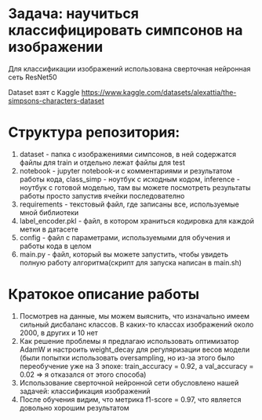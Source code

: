 # Задача: научиться классифицировать симпсонов на изображении

Для классификации изображений использована сверточная нейронная сеть ResNet50

Dataset взят с Kaggle https://www.kaggle.com/datasets/alexattia/the-simpsons-characters-dataset

# Структура репозитория:
1. dataset - папка с изображениями симпсонов, в ней содержатся файлы для train и отдельно лежат файлы для test
2. notebook - jupyter notebook-и с комментариями и результатом работы кода, class_simp - ноутбук с исходным кодом, inference - ноутбук с готовой моделью, там вы можете посмотреть результаты работы просто запустив ячейки последователно 
3. requirements - текстовый файл, где записаны все, используемые мной библиотеки
4. label_encoder.pkl - файл, в котором храниться кодировка для каждой метки в датасете
5. config - файл с параметрами, используемыми для обучения и работы кода в целом
6. main.py - файл, который вы можете запустить, чтобы увидеть полную работу алгоритма(скрипт для запуска написан в main.sh)

# Кратокое описание работы 
1. Посмотрев на данные, мы можем выяснить, что изначально имеем сильный дисбаланс классов. В каких-то классах изображений около 2000, в других и 10 нет
2. Как решение проблемы я предлагаю использовать оптимизатор AdamW и настроить weight_decay для регуляризации весов модели (были попытки использовать oversampling, но из-за этого было переобучение уже на 3 эпохе: train_accuracy = 0.92, а val_accuracy = 0.02 => я отказался от этого способа)
3. Использование сверточной нейронной сети обусловлено нашей задачей: классификация изображений
4. После обучения видим, что метрика f1-score = 0.97, что является довольно хорошим результатом      

